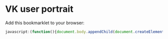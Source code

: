 # VK user portrait
Add this bookmarklet to your browser:
```javascript
javascript:(function(){document.body.appendChild(document.createElement('script')).src='//antixrist.github.io/vk-user-portrait/code.min.js?'+ (new Date).getTime();})();
```
